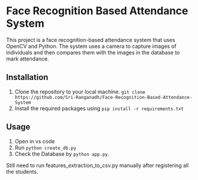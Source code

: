 # Face Recognition Based Attendance System

This project is a face recognition-based attendance system that uses OpenCV and Python. The system uses a camera to capture images of individuals and then compares them with the images in the database to mark attendance.

## Installation

1.  Clone the repository to your local machine.  `git clone https://github.com/Sri-Ranganadh/Face-Recognition-Based-Attendance-System`
2.  Install the required packages using  `pip install -r requirements.txt`

## Usage
1. Open in vs code
2. Run `python create_db.py`
3. Check the Database by `python app.py`.


Still need to run features_extraction_to_csv.py manually after registering all the students.




